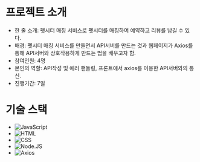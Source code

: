 # 프로젝트 소개
- 한 줄 소개: 펫시터 매칭 서비스로 펫시터를 매칭하여 예약하고 리뷰를 남길 수 있다.
- 배경: 펫시터 매칭 서비스를 만들면서 API서버를 만드는 것과 웹페이지가 Axios를 통해 API서버와 상호작용하게 만드는 법을 배우고자 함.
- 참여인원: 4명
- 본인의 역할: API작성 및 에러 핸들링, 프론트에서 axios를 이용한 API서버와의 통신.
- 진행기간: 7일

# 기술 스택
- ![JavaScript](https://img.shields.io/badge/JavaScript-F7DF1E?style=for-the-badge&logo=JavaScript&logoColor=white)
- ![HTML](https://img.shields.io/badge/HTML5-E34F26?style=for-the-badge&logo=HTML5&logoColor=white)
- ![CSS](https://img.shields.io/badge/CSS3-1572B6?style=for-the-badge&logo=CSS3&logoColor=white)
- ![Node.JS](https://img.shields.io/badge/Node.js-339933?style=for-the-badge&logo=Node.js&logoColor=white)
- ![Axios](https://img.shields.io/badge/Axios-5A29E4?style=for-the-badge&logo=Axios&logoColor=white)

